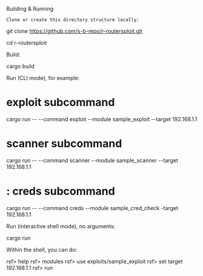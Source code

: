 Building & Running

    Clone or create this directory structure locally:

git clone https://github.com/s-b-repo/r-routersploit.git

cd r-routersploit

Build:

cargo build

Run (CLI mode), for example:

#  exploit subcommand
cargo run -- --command exploit --module sample_exploit --target 192.168.1.1

#  scanner subcommand
cargo run -- --command scanner --module sample_scanner --target 192.168.1.1

# : creds subcommand
cargo run -- --command creds --module sample_cred_check -target 192.168.1.1

Run (interactive shell mode), no arguments:

cargo run

Within the shell, you can do:

rsf> help
rsf> modules
rsf> use exploits/sample_exploit
rsf> set target 192.168.1.1
rsf> run
